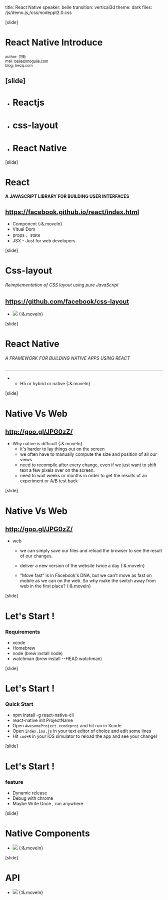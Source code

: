 title: React Native
speaker: beile
transition: vertical3d
theme: dark
files: /js/demo.js,/css/nodeppt2.0.css

[slide]

# React Native Introduce

<small>author: 贝勒</small>  
<small>mail: beile@moguije.com</small> <br/>
<small>blog: leezq.com</small> 


[slide]
----
* # Reactjs 

* # css-layout

* # React Native 


[slide]

# React

#### A JAVASCRIPT LIBRARY FOR BUILDING USER INTERFACES
<small style="font-size: 20px; ">https://facebook.github.io/react/index.html</small>  
---
* Component {:&.moveIn}
* Vitual Dom 
* props 、state 
* JSX - Just for web developers 


[slide]
# Css-layout

###### Reimplementation of CSS layout using pure JavaScript 
<small style="font-size: 20px; ">https://github.com/facebook/css-layout</small> 
--- 
* ![](http://s21.mogucdn.com/b7/pic/150409/7ps_iezdqojtmuztmnbxgazdambqmmyde_756x705.jpg)  {:&.moveIn}

[slide]
# React Native

###### A FRAMEWORK FOR BUILDING NATIVE APPS USING REACT
---
* 
    * H5 or hybrid or native {:&.moveIn}

[slide]
# Native Vs Web 

<small style="font-size: 20px; ">http://goo.gl/JPG0zZ/</small>  
---
* Why native is difficult {:&.moveIn}
    * it's harder to lay things out on the screen 
    * we often have to manually compute the size and position of all our views
    * need to recompile after every change, even if we just want to shift text a few pixels over on the screen.
    * need to wait weeks or months in order to get the results of an experiment or A/B test back

[slide]
# Native Vs Web 

<small style="font-size: 20px; ">http://goo.gl/JPG0zZ/</small>  
---
* web 
    * we can simply save our files and reload the browser to see the result of our changes. 
    * deliver a new version of the website twice a day {:&.moveIn}


    * “Move fast” is in Facebook's DNA, but we can't move as fast on mobile as we can on the web. So why make the switch away from web in the first place? {:&.moveIn}


[slide]
# Let's Start !

### Requirements
- xcode
- Homebrew
- node (brew install node)
- watchman (brew install --HEAD watchman)


[slide]
# Let's Start !

### Quick Start
- npm install -g react-native-cli
- react-native init ProjectName
- Open `AwesomeProject.xcodeproj` and hit run in Xcode
- Open `index.ios.js` in your text editor of choice and edit some lines
- Hit `cmd+R` in your iOS simulator to reload the app and see your change!

[slide]
# Let's Start !

### feature
- Dynamic release
- Debug with chrome
- Maybe Write Once , run anywhere

[slide]
# Native Components

* ![](http://s8.mogucdn.com/b7/pic/150409/7ps_ie2danlfgrtginbxgazdambqgiyde_280x410.jpg)  {:&.moveIn}

[slide]
# API

* ![](http://s8.mogucdn.com/b7/pic/150409/7ps_ieytqmjxmqygknbxgazdambqmeyde_254x344.jpg)  {:&.moveIn}

